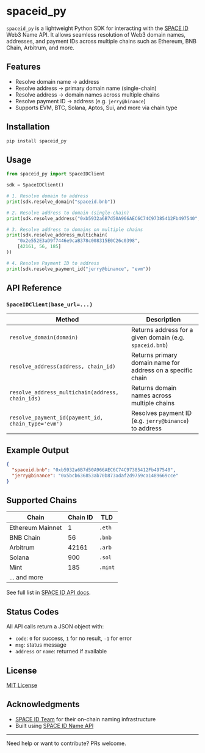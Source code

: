 # spaceid_py

`spaceid_py` is a lightweight Python SDK for interacting with the [SPACE ID](https://space.id) Web3 Name API. It allows seamless resolution of Web3 domain names, addresses, and payment IDs across multiple chains such as Ethereum, BNB Chain, Arbitrum, and more.

## Features

- Resolve domain name → address
- Resolve address → primary domain name (single-chain)
- Resolve address → domain names across multiple chains
- Resolve payment ID → address (e.g. `jerry@binance`)
- Supports EVM, BTC, Solana, Aptos, Sui, and more via chain type

## Installation

```bash
pip install spaceid_py
```

## Usage

```python
from spaceid_py import SpaceIDClient

sdk = SpaceIDClient()

# 1. Resolve domain to address
print(sdk.resolve_domain("spaceid.bnb"))

# 2. Resolve address to domain (single-chain)
print(sdk.resolve_address("0xb5932a6B7d50A966AEC6C74C97385412Fb497540", 56))  # BNB Chain

# 3. Resolve address to domains on multiple chains
print(sdk.resolve_address_multichain(
    "0x2e552E3aD9f7446e9caB378c008315E0C26c0398",
    [42161, 56, 185]
))

# 4. Resolve Payment ID to address
print(sdk.resolve_payment_id("jerry@binance", "evm"))
```

## API Reference

### `SpaceIDClient(base_url=...)`

| Method                                             | Description                                                 |
| -------------------------------------------------- | ----------------------------------------------------------- |
| `resolve_domain(domain)`                           | Returns address for a given domain (e.g. `spaceid.bnb`)     |
| `resolve_address(address, chain_id)`               | Returns primary domain name for address on a specific chain |
| `resolve_address_multichain(address, chain_ids)`   | Returns domain names across multiple chains                 |
| `resolve_payment_id(payment_id, chain_type='evm')` | Resolves payment ID (e.g. `jerry@binance`) to address       |

## Example Output

```json
{
  "spaceid.bnb": "0xb5932a6B7d50A966AEC6C74C97385412Fb497540",
  "jerry@binance": "0x5bcb636853ab70b873adaf2d9759ca1489669cce"
}
```

## Supported Chains

| Chain            | Chain ID | TLD     |
| ---------------- | -------- | ------- |
| Ethereum Mainnet | 1        | `.eth`  |
| BNB Chain        | 56       | `.bnb`  |
| Arbitrum         | 42161    | `.arb`  |
| Solana           | 900      | `.sol`  |
| Mint             | 185      | `.mint` |
| ... and more     |          |         |

See full list in [SPACE ID API docs](https://docs.space.id/developer-guide/web3-name-api).

## Status Codes

All API calls return a JSON object with:

- `code`: `0` for success, `1` for no result, `-1` for error
- `msg`: status message
- `address` or `name`: returned if available

## License

[MIT License](LICENSE)

## Acknowledgments

- [SPACE ID Team](https://space.id) for their on-chain naming infrastructure
- Built using [SPACE ID Name API](https://docs.space.id/developer-guide/web3-name-api)

---

Need help or want to contribute? PRs welcome.
